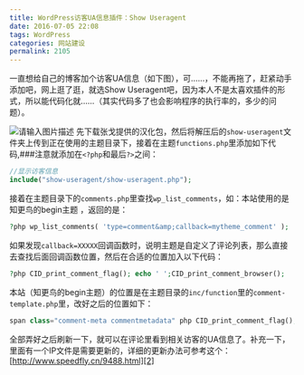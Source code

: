 ```yaml
---
title: WordPress访客UA信息插件：Show Useragent
date: 2016-07-05 22:08
tags: WordPress
categories: 网站建设
permalink: 2105
---
```


一直想给自己的博客加个访客UA信息（如下图），可……，不能再拖了，赶紧动手添加吧，网上逛了逛，就选Show Useragent吧，因为本人不是太喜欢插件的形式，所以能代码化就……（其实代码多了也会影响程序的执行率的，多少的问题）。


<!--more-->


![请输入图片描述][1]
先下载张戈提供的汉化包，然后将解压后的`show-useragent`文件夹上传到正在使用的主题目录下，接着在主题`functions.php`里添加如下代码,###注意就添加在`<?php`和最后`?>`之间：
```php
//显示访客信息
include("show-useragent/show-useragent.php");
```
接着在主题目录下的`comments.php`里查找`wp_list_comments`，如：本站使用的是知更鸟的begin主题 ，返回的是：
```php
?php wp_list_comments( 'type=comment&amp;callback=mytheme_comment' ); 
```
如果发现`callback=XXXXX`回调函数时，说明主题是自定义了评论列表，那么直接去查找后面回调函数位置，然后在合适的位置加入以下代码：
```php
?php CID_print_comment_flag(); echo ' ';CID_print_comment_browser(); 
```
本站（知更鸟的begin主题）的位置是在主题目录的`inc/function`里的`comment-template.php`里，改好之后的位置如下：
```php
span class="comment-meta commentmetadata" php CID_print_comment_flag(); echo ' ';CID_print_comment_browser(); 
```
全部弄好之后刷新一下，就可以在评论里看到相关访客的UA信息了。补充一下，里面有一个IP文件是需要更新的，详细的更新办法可参考这个：[http://www.speedfly.cn/9488.html][2]


  [1]: https://cdn.uu126.cn/wp-content/uploads/2016/07/woredpress-ua.png
  [2]: http://www.speedfly.cn/9488.html